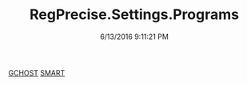 ﻿---
title: RegPrecise.Settings.Programs
date: 6/13/2016 9:11:21 PM
---

[GCHOST](T-RegPrecise.Settings.Programs.GCHOST.html)
[SMART](T-RegPrecise.Settings.Programs.SMART.html)
